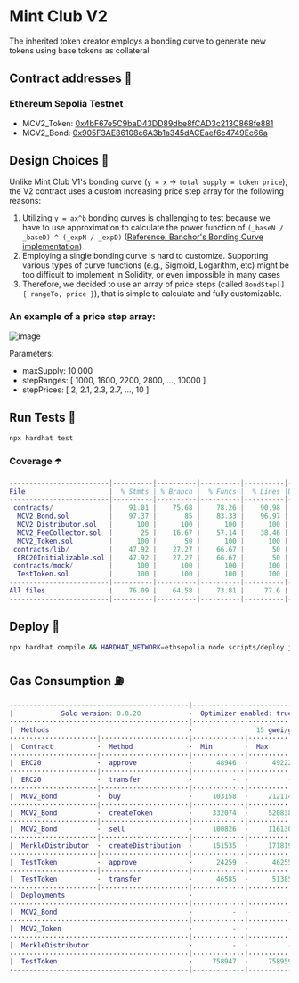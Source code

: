 # Mint Club V2
The inherited token creator employs a bonding curve to generate new tokens using base tokens as collateral

## Contract addresses 📜
### Ethereum Sepolia Testnet
- MCV2_Token: [0x4bF67e5C9baD43DD89dbe8fCAD3c213C868fe881](https://sepolia.etherscan.io/address/0x4bF67e5C9baD43DD89dbe8fCAD3c213C868fe881#code)
- MCV2_Bond: [0x905F3AE86108c6A3b1a345dACEaef6c4749Ec66a](https://sepolia.etherscan.io/address/0x905F3AE86108c6A3b1a345dACEaef6c4749Ec66a#code)

## Design Choices 📐
Unlike Mint Club V1's bonding curve (`y = x` -> `total supply = token price`), the V2 contract uses a custom increasing price step array for the following reasons:
1. Utilizing `y = ax^b` bonding curves is challenging to test because we have to use approximation to calculate the power function of `(_baseN / _baseD) ^ (_expN / _expD)` ([Reference: Banchor's Bonding Curve implementation](https://github.com/relevant-community/bonding-curve/blob/master/contracts/Power.sol))
2. Employing a single bonding curve is hard to customize. Supporting various types of curve functions (e.g., Sigmoid, Logarithm, etc) might be too difficult to implement in Solidity, or even impossible in many cases
3. Therefore, we decided to use an array of price steps (called `BondStep[] { rangeTo, price }`), that is simple to calculate and fully customizable.

### An example of a price step array:
![image](https://github.com/Steemhunt/mint.club-v2-contract/assets/1332279/d61607a2-39cc-433a-8cd2-3bbb627ab2aa)

Parameters:
- maxSupply: 10,000
- stepRanges: [ 1000, 1600, 2200, 2800, ..., 10000 ]
- stepPrices: [ 2, 2.1, 2.3, 2.7, ..., 10 ]

## Run Tests 🧪
```bash
npx hardhat test
```

### Coverage ☂️
```m
-------------------------|----------|----------|----------|----------|----------------|
File                     |  % Stmts | % Branch |  % Funcs |  % Lines |Uncovered Lines |
-------------------------|----------|----------|----------|----------|----------------|
 contracts/              |    91.01 |    75.68 |    78.26 |    90.98 |                |
  MCV2_Bond.sol          |    97.37 |       85 |    83.33 |    96.97 |    137,141,162 |
  MCV2_Distributor.sol   |      100 |      100 |      100 |      100 |                |
  MCV2_FeeCollector.sol  |       25 |    16.67 |    57.14 |    38.46 |... 35,37,47,55 |
  MCV2_Token.sol         |      100 |       50 |      100 |      100 |                |
 contracts/lib/          |    47.92 |    27.27 |    66.67 |       50 |                |
  ERC20Initializable.sol |    47.92 |    27.27 |    66.67 |       50 |... 297,298,299 |
 contracts/mock/         |      100 |      100 |      100 |      100 |                |
  TestToken.sol          |      100 |      100 |      100 |      100 |                |
-------------------------|----------|----------|----------|----------|----------------|
All files                |    76.09 |    64.58 |    73.81 |     77.6 |                |
-------------------------|----------|----------|----------|----------|----------------|
```

## Deploy 🚀
```bash
npx hardhat compile && HARDHAT_NETWORK=ethsepolia node scripts/deploy.js
```

## Gas Consumption ⛽️
```m
·--------------------------------------------|---------------------------|---------------|-----------------------------·
|            Solc version: 0.8.20            ·  Optimizer enabled: true  ·  Runs: 50000  ·  Block limit: 30000000 gas  │
·············································|···························|···············|······························
|  Methods                                   ·                15 gwei/gas                ·       1855.12 usd/eth       │
······················|······················|·············|·············|···············|···············|··············
|  Contract           ·  Method              ·  Min        ·  Max        ·  Avg          ·  # calls      ·  usd (avg)  │
······················|······················|·············|·············|···············|···············|··············
|  ERC20              ·  approve             ·      48946  ·      49222  ·        49190  ·           17  ·       1.37  │
······················|······················|·············|·············|···············|···············|··············
|  ERC20              ·  transfer            ·          -  ·          -  ·        32163  ·            1  ·       0.89  │
······················|······················|·············|·············|···············|···············|··············
|  MCV2_Bond          ·  buy                 ·     103158  ·     212114  ·       167351  ·           55  ·       4.66  │
······················|······················|·············|·············|···············|···············|··············
|  MCV2_Bond          ·  createToken         ·     332074  ·     520838  ·       517842  ·           63  ·      14.41  │
······················|······················|·············|·············|···············|···············|··············
|  MCV2_Bond          ·  sell                ·     100826  ·     116130  ·       107128  ·           17  ·       2.98  │
······················|······················|·············|·············|···············|···············|··············
|  MerkleDistributor  ·  createDistribution  ·     151535  ·     171819  ·       157169  ·           18  ·       4.37  │
······················|······················|·············|·············|···············|···············|··············
|  TestToken          ·  approve             ·      24259  ·      46255  ·        45912  ·           66  ·       1.28  │
······················|······················|·············|·············|···············|···············|··············
|  TestToken          ·  transfer            ·      46585  ·      51385  ·        50177  ·           44  ·       1.40  │
······················|······················|·············|·············|···············|···············|··············
|  Deployments                               ·                                           ·  % of limit   ·             │
·············································|·············|·············|···············|···············|··············
|  MCV2_Bond                                 ·          -  ·          -  ·      2548364  ·        8.5 %  ·      70.91  │
·············································|·············|·············|···············|···············|··············
|  MCV2_Token                                ·          -  ·          -  ·      1064865  ·        3.5 %  ·      29.63  │
·············································|·············|·············|···············|···············|··············
|  MerkleDistributor                         ·          -  ·          -  ·      1309677  ·        4.4 %  ·      36.44  │
·············································|·············|·············|···············|···············|··············
|  TestToken                                 ·     758947  ·     758959  ·       758953  ·        2.5 %  ·      21.12  │
·--------------------------------------------|-------------|-------------|---------------|---------------|-------------·
```
